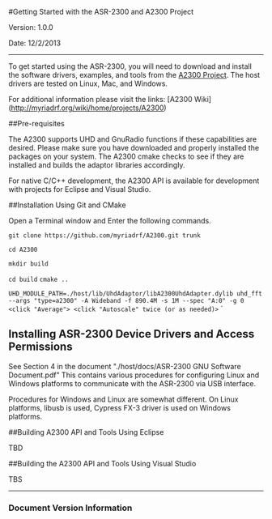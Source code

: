 #Getting Started with the ASR-2300 and A2300 Project


Version: 1.0.0

Date: 12/2/2013

---


To get started using the ASR-2300, you will need to download and install the software drivers, examples, and tools from the [A2300 Project](https://github.com/myriadrf/A2300). The host drivers are tested on Linux, Mac, and Windows.

For additional information please visit the links:
[A2300 Wiki] (http://myriadrf.org/wiki/home/projects/A2300)

##Pre-requisites  

The A2300 supports UHD and GnuRadio functions if these capabilities are desired.  Please make sure you have downloaded and properly installed the packages on your system.  The A2300 cmake checks to see if they are installed and builds the adaptor libraries accordingly. 

For native C/C++ development, the A2300 API is available for development with projects for Eclipse and Visual Studio.

##Installation Using Git and CMake

Open a Terminal window and Enter the following commands.  

`git clone https://github.com/myriadrf/A2300.git trunk`

`cd A2300`

`mkdir build`

`cd build`
`cmake ..`

`UHD_MODULE_PATH=./host/lib/UhdAdaptor/libA2300UhdAdapter.dylib uhd_fft --args "type=a2300" -A Wideband -f 890.4M -s 1M --spec "A:0" -g 0 <click "Average"> <click "Autoscale" twice (or as needed)>`
`

## Installing ASR-2300 Device Drivers and Access Permissions
 See Section 4 in the document "./host/docs/ASR-2300 GNU Software Document.pdf" This contains various procedures for configuring Linux and Windows 
 platforms to communicate with the ASR-2300 via USB interface.
 
 Procedures for Windows and Linux are somewhat different.  On Linux platforms, libusb is used, Cypress FX-3 driver is used on Windows platforms.


##Building A2300 API and Tools Using Eclipse

TBD

##Building the A2300 API and Tools Using Visual Studio

TBS 

---
### Document Version Information ##
